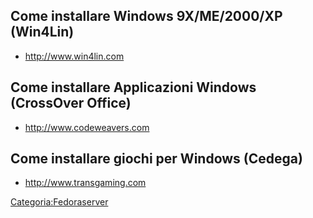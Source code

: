 Come installare Windows 9X/ME/2000/XP (Win4Lin)
-----------------------------------------------

-   <http://www.win4lin.com>

Come installare Applicazioni Windows (CrossOver Office)
-------------------------------------------------------

-   <http://www.codeweavers.com>

Come installare giochi per Windows (Cedega)
-------------------------------------------

-   <http://www.transgaming.com>

<Categoria:Fedoraserver>
